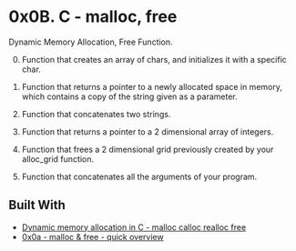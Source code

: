 # 0x0B. C - malloc, free

Dynamic Memory Allocation, Free Function.

 0. Function that creates an array of chars, and initializes it with a specific char.

 1. Function that returns a pointer to a newly allocated space in memory, which contains a copy of the string given as a parameter.

 2. Function that concatenates two strings.

 3. Function that returns a pointer to a 2 dimensional array of integers.

 4. Function that frees a 2 dimensional grid previously created by your alloc_grid function.

 5. Function that concatenates all the arguments of your program.

 ## Built With

* [Dynamic memory allocation in C - malloc calloc realloc free](https://www.youtube.com/watch?v=xDVC3wKjS64) 
* [0x0a - malloc & free - quick overview](https://docs.google.com/presentation/d/1awucWwPvD8BU783JVqzDXeSerU7eB504M6xRKKZndAI/edit#slide=id.g12e70c1216_0_62)
